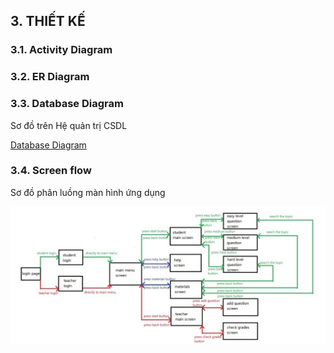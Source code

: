 ## 3. THIẾT KẾ

### 3.1. Activity Diagram

### 3.2. ER Diagram

### 3.3. Database Diagram

Sơ đồ trên Hệ quản trị CSDL

[Database Diagram](./images/Database%20Diagram.JPG)

### 3.4. Screen flow

Sơ đồ phân luồng màn hình ứng dụng

![Sơ đồ luồng màn hinh](./images/screen-flow.png)